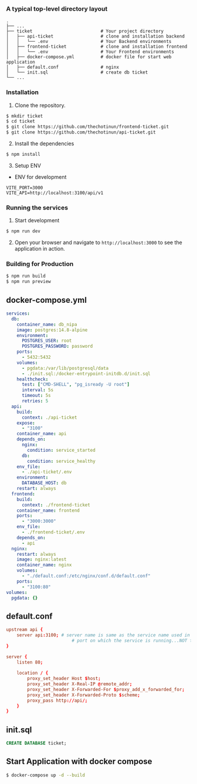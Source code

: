 ### A typical top-level directory layout

    .
    ├── ...
    ├── ticket                          # Your project directory
    │   ├── api-ticket                  # clone and installation backend
    │   │   └── .env                    # Your Backend environments
    │   ├── frontend-ticket             # clone and installation frontend
    │   │   └── .env                    # Your Frontend environments
    │   ├── docker-compose.yml          # docker file for start web application
    │   ├── default.conf                # nginx
    │   └── init.sql                    # create db ticket
    └── ...

### Installation

1. Clone the repository.
```bash
$ mkdir ticket
$ cd ticket
$ git clone https://github.com/thechotinun/frontend-ticket.git
$ git clone https://github.com/thechotinun/api-ticket.git
```

2. Install the dependencies
```bash
$ npm install
```

3. Setup ENV
* ENV for development
```
VITE_PORT=3000
VITE_API=http://localhost:3100/api/v1
```
### Running the services

1. Start development
```bash
$ npm run dev
```
2. Open your browser and navigate to `http://localhost:3000` to see the application in action.
### Building for Production

```bash
$ npm run build
$ npm run preview
```
## docker-compose.yml
```yml
services:
  db:
    container_name: db_nipa
    image: postgres:14.8-alpine
    environment:
      POSTGRES_USER: root
      POSTGRES_PASSWORD: password
    ports:
      - 5432:5432
    volumes:
      - pgdata:/var/lib/postgresql/data
      - ./init.sql:/docker-entrypoint-initdb.d/init.sql
    healthcheck:
      test: ["CMD-SHELL", "pg_isready -U root"]
      interval: 5s
      timeout: 5s
      retries: 5
  api:
    build:
      context: ./api-ticket
    expose:
      - "3100"
    container_name: api
    depends_on:
      nginx:
        condition: service_started
      db:
        condition: service_healthy
    env_file:
      - ./api-ticket/.env
    environment:
      DATABASE_HOST: db
    restart: always
  frontend:
    build:
      context: ./frontend-ticket
    container_name: frontend
    ports:
      - "3000:3000"
    env_file:
      - ./frontend-ticket/.env
    depends_on:
      - api
  nginx:
    restart: always
    image: nginx:latest
    container_name: nginx
    volumes:
      - "./default.conf:/etc/nginx/conf.d/default.conf"
    ports:
      - "3100:80"
volumes:
  pgdata: {}
```
## default.conf
```conf
upstream api {
    server api:3100; # server name is same as the service name used in docker-compose file
                         # port on which the service is running...NOT the exposed port(the RHS port in docker-compose ports attr.)
}

server {
    listen 80;
    
    location / {
        proxy_set_header Host $host;
        proxy_set_header X-Real-IP @remote_addr;
        proxy_set_header X-Forwarded-For $proxy_add_x_forwarded_for;
        proxy_set_header X-Forwarded-Proto $scheme;
        proxy_pass http://api/;
    }
}
```
## init.sql
```sql
CREATE DATABASE ticket;
```
## Start Application with docker compose
```bash
$ docker-compose up -d --build 
```